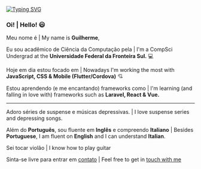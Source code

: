 [![Typing SVG](https://readme-typing-svg.herokuapp.com?font=Homemade+Apple&color=%23F71A5F&size=33&duration=7000&center=true&width=1000&height=100&lines=today+the+universe+is+smiling+upon+me)](https://git.io/typing-svg)


### Oi!  |  Hello! :smiley: <br>
Meu nome é  |  My name is **Guilherme**,
  
Eu sou acadêmico de Ciência da Computação pela  |  I'm a CompSci Undergrad at the **Universidade Federal da Fronteira Sul.** :computer: <br> 

Hoje em dia estou focado em | Nowadays I'm working the most with **JavaScript, CSS & Mobile (Flutter/Cordova)** :cupid: <br>

Estou aprendendo (e me encantando) frameworks como | I'm learning (and falling in love with) frameworks such as **Laravel, React & Vue.** <hr>

Adoro séries de suspense e músicas depressivas. | I love suspense series and depressing songs.

Além do **Português**, sou fluente em **Inglês** e compreendo **Italiano** | Besides **Portuguese**, I am fluent on **English** and I can understand **Italian**.

Sei tocar violão | I know how to play guitar <br>

Sinta-se livre para entrar em <a href="mailto:guilherme.devon@hotmail.com"> contato</a> | Feel free to get in <a href="mailto:guilherme.devon@hotmail.com"> touch with me</a>
